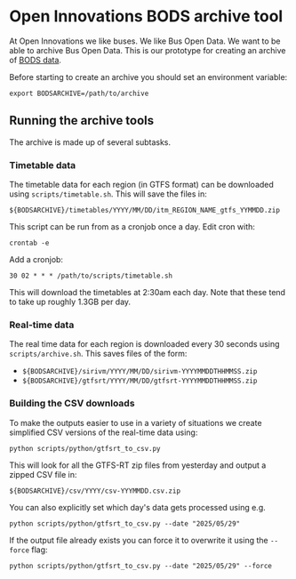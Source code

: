 # Open Innovations BODS archive tool

At Open Innovations we like buses. We like Bus Open Data. We want to be able to archive Bus Open Data. This is our prototype for creating an archive of [BODS data](https://www.bus-data.dft.gov.uk/).

Before starting to create an archive you should set an environment variable:

```
export BODSARCHIVE=/path/to/archive
```

## Running the archive tools

The archive is made up of several subtasks.


### Timetable data

The timetable data for each region (in GTFS format) can be downloaded using `scripts/timetable.sh`. This will save the files in:

`${BODSARCHIVE}/timetables/YYYY/MM/DD/itm_REGION_NAME_gtfs_YYMMDD.zip`

This script can be run from as a cronjob once a day. Edit cron with:

```
crontab -e
```

Add a cronjob:

```
30 02 * * * /path/to/scripts/timetable.sh
```

This will download the timetables at 2:30am each day. Note that these tend to take up roughly 1.3GB per day.


### Real-time data

The real time data for each region is downloaded every 30 seconds using `scripts/archive.sh`. This saves files of the form:

* `${BODSARCHIVE}/sirivm/YYYY/MM/DD/sirivm-YYYYMMDDTHHMMSS.zip`
* `${BODSARCHIVE}/gtfsrt/YYYY/MM/DD/gtfsrt-YYYYMMDDTHHMMSS.zip`



### Building the CSV downloads

To make the outputs easier to use in a variety of situations we create simplified CSV versions of the real-time data using:

```
python scripts/python/gtfsrt_to_csv.py
```

This will look for all the GTFS-RT zip files from yesterday and output a zipped CSV file in:

`${BODSARCHIVE}/csv/YYYY/csv-YYYMMDD.csv.zip`

You can also explicitly set which day's data gets processed using e.g.

```
python scripts/python/gtfsrt_to_csv.py --date "2025/05/29"
```

If the output file already exists you can force it to overwrite it using the `--force` flag:

```
python scripts/python/gtfsrt_to_csv.py --date "2025/05/29" --force
```